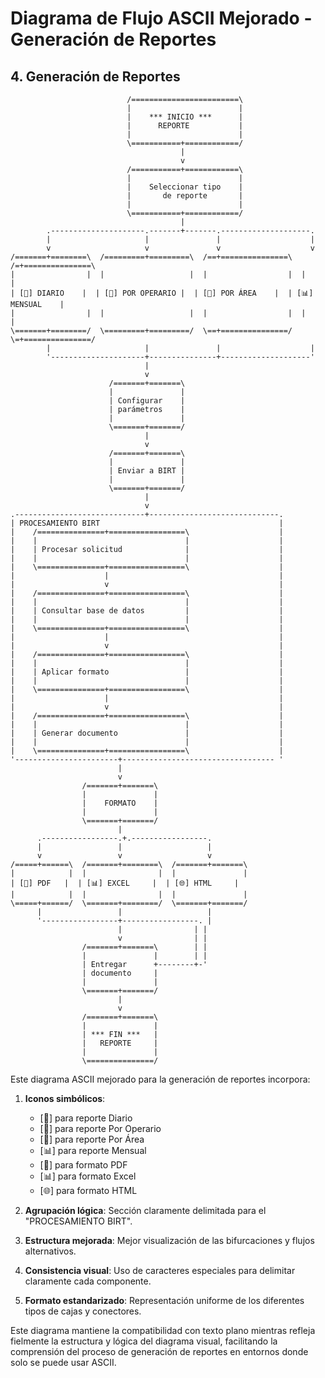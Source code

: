 # Diagrama de Flujo ASCII Mejorado - Generación de Reportes

## 4. Generación de Reportes

```
                          /========================\
                          |                        |
                          |    *** INICIO ***      |
                          |      REPORTE           |
                          |                        |
                          \===========+============/
                                      |
                                      v
                          /===========+============\
                          |                        |
                          |    Seleccionar tipo    |
                          |       de reporte       |
                          |                        |
                          \===========+============/
                                      |
        .---------------------.-------+-------.--------------------.
        |                     |               |                    |
        v                     v               v                    v
/=======+========\  /=========+=========\  /==+===============\  /=+===============\
|                |  |                   |  |                  |  |                 |
| [📅] DIARIO    |  | [👤] POR OPERARIO |  | [🏢] POR ÁREA    |  | [📊] MENSUAL    |
|                |  |                   |  |                  |  |                 |
\=======+========/  \=========+=========/  \==+===============/  \=+===============/
        |                     |               |                    |
        '---------------------+---------------+--------------------'
                              |
                              v
                      /=======+=======\
                      |               |
                      | Configurar    |
                      | parámetros    |
                      |               |
                      \=======+=======/
                              |
                              v
                      /=======+=======\
                      |               |
                      | Enviar a BIRT |
                      |               |
                      \=======+=======/
                              |
                              v
.-----------------------------+-----------------------------.
| PROCESAMIENTO BIRT                                        |
|    /===============+=================\                    |
|    |                                 |                    |
|    | Procesar solicitud              |                    |
|    |                                 |                    |
|    \===============+=================\                    |
|                    |                                      |
|                    v                                      |
|    /===============+=================\                    |
|    |                                 |                    |
|    | Consultar base de datos         |                    |
|    |                                 |                    |
|    \===============+=================\                    |
|                    |                                      |
|                    v                                      |
|    /===============+=================\                    |
|    |                                 |                    |
|    | Aplicar formato                 |                    |
|    |                                 |                    |
|    \===============+=================\                    |
|                    |                                      |
|                    v                                      |
|    /===============+=================\                    |
|    |                                 |                    |
|    | Generar documento               |                    |
|    |                                 |                    |
|    \===============+=================\                    |
'-----------------------+---------------------------------- '
                        |
                        v
                /=======+=======\
                |               |
                |    FORMATO    |
                |               |
                \=======+=======/
                        |
      .-----------------.+.-----------------.
      |                 |                   |
      v                 v                   v
/=====+======\  /=======+========\  /=======+=======\
|            |  |                |  |               |
| [📄] PDF   |  | [📊] EXCEL     |  | [🌐] HTML     |
|            |  |                |  |               |
\=====+======/  \=======+========/  \=======+=======/
      |                 |                   |
      '-----------------+-----------------. |
                        |                | |
                        v                | |
                /=======+=======\        | |
                |               |        | |
                | Entregar      +--------+-'
                | documento     |
                |               |
                \=======+=======/
                        |
                        v
                /=======+=======\
                |               |
                | *** FIN ***   |
                |   REPORTE     |
                |               |
                \===============/
```

Este diagrama ASCII mejorado para la generación de reportes incorpora:

1. **Iconos simbólicos**: 
   - [📅] para reporte Diario
   - [👤] para reporte Por Operario
   - [🏢] para reporte Por Área
   - [📊] para reporte Mensual
   - [📄] para formato PDF
   - [📊] para formato Excel
   - [🌐] para formato HTML

2. **Agrupación lógica**: Sección claramente delimitada para el "PROCESAMIENTO BIRT".

3. **Estructura mejorada**: Mejor visualización de las bifurcaciones y flujos alternativos.

4. **Consistencia visual**: Uso de caracteres especiales para delimitar claramente cada componente.

5. **Formato estandarizado**: Representación uniforme de los diferentes tipos de cajas y conectores.

Este diagrama mantiene la compatibilidad con texto plano mientras refleja fielmente la estructura y lógica del diagrama visual, facilitando la comprensión del proceso de generación de reportes en entornos donde solo se puede usar ASCII. 